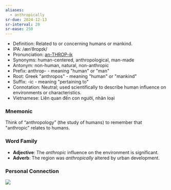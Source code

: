 ```yaml
---
aliases:
  - anthropically
sr-due: 2024-12-13
sr-interval: 20
sr-ease: 250
---
```


- Definition: Related to or concerning humans or mankind.
- IPA: /ænˈθrɒpɪk/
- Pronunciation: [an-THROP-ik](https://www.google.com/search?q=how+to+pronounce+anthropic)
- Synonyms: human-centered, anthropological, man-made
- Antonym: non-human, natural, non-anthropic
- Prefix: anthrop- - meaning "human" or "man"
- Root: Greek "anthropos" - meaning "human" or "mankind"
- Suffix: -ic - meaning "pertaining to"
- Connotation: Neutral; used scientifically to describe human influence on environments or characteristics.
- Vietnamese: Liên quan đến con người, nhân loại

### Mnemonic

Think of “anthropology” (the study of humans) to remember that "anthropic" relates to humans.

### Word Family

- **Adjective**: The *anthropic* influence on the environment is significant.
- **Adverb**: The region was *anthropically* altered by urban development.

### Personal Connection

![](https://image.bnews.vn/MediaUpload/Org/2023/09/22/acrvxozufnkw7j4e3z2z7n4aq4-20230922154243.jpg)
